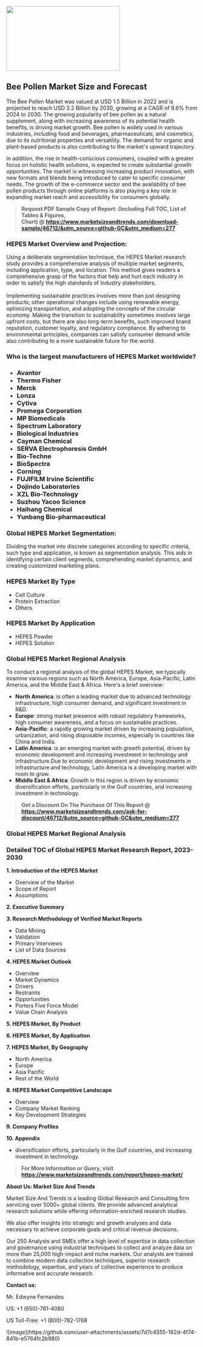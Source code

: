 <p><img class="alignnone size-medium wp-image-20088" src="https://ffe5etoiles.com/wp-content/uploads/2024/12/MST1-300x171.png" alt="" width="300" height="171" /></p><h2>Bee Pollen Market Size and Forecast</h2><p>The Bee Pollen Market was valued at USD 1.5 Billion in 2022 and is projected to reach USD 3.2 Billion by 2030, growing at a CAGR of 9.6% from 2024 to 2030. The growing popularity of bee pollen as a natural supplement, along with increasing awareness of its potential health benefits, is driving market growth. Bee pollen is widely used in various industries, including food and beverages, pharmaceuticals, and cosmetics, due to its nutritional properties and versatility. The demand for organic and plant-based products is also contributing to the market's upward trajectory.</p><p>In addition, the rise in health-conscious consumers, coupled with a greater focus on holistic health solutions, is expected to create substantial growth opportunities. The market is witnessing increasing product innovation, with new formats and blends being introduced to cater to specific consumer needs. The growth of the e-commerce sector and the availability of bee pollen products through online platforms is also playing a key role in expanding market reach and accessibility for consumers globally.</p></p><blockquote id="" class=""><strong>Request PDF Sample Copy of Report: (Including Full TOC, List of Tables &amp; Figures, Chart)&nbsp;@&nbsp;<strong><a href="https://www.marketsizeandtrends.com/download-sample/46712/&utm_source=github-GC&utm_medium=277" target="_blank">https://www.marketsizeandtrends.com/download-sample/46712/&utm_source=github-GC&utm_medium=277</a></strong></strong></blockquote><h3 id="" class="">HEPES Market&nbsp;Overview and Projection:</h3><p id="" class="">Using a deliberate segmentation technique, the HEPES Market research study provides a comprehensive analysis of multiple market segments, including application, type, and location. This method gives readers a comprehensive grasp of the factors that help and hurt each industry in order to satisfy the high standards of industry stakeholders. <br /> <br />Implementing sustainable practices involves more than just designing products; other operational changes include using renewable energy, optimizing transportation, and adopting the concepts of the circular economy. Making the transition to sustainability sometimes involves large upfront costs, but there are also long-term benefits, such improved brand reputation, customer loyalty, and regulatory compliance. By adhering to environmental principles, companies can satisfy consumer demand while also contributing to a more sustainable future for the world.</p><h3 id="" class="">Who is the largest manufacturers of&nbsp;HEPES Market worldwide?</h3><h3 class=""><p><ul><li>Avantor </li><li> Thermo Fisher </li><li> Merck </li><li> Lonza </li><li> Cytiva </li><li> Promega Corporation </li><li> MP Biomedicals </li><li> Spectrum Laboratory </li><li> Biological Industries </li><li> Cayman Chemical </li><li> SERVA Electrophoresis GmbH </li><li> Bio-Techne </li><li> BioSpectra </li><li> Corning </li><li> FUJIFILM Irvine Scientific </li><li> Dojindo Laboratories </li><li> XZL Bio-Technology </li><li> Suzhou Yacoo Science </li><li> Haihang Chemical </li><li> Yunbang Bio-pharmaceutical</li></ul></p></h3><h3 id="" class="">Global&nbsp;HEPES Market Segmentation:</h3><p id="" class="">Dividing the market into discrete categories according to specific criteria, such type and application, is known as segmentation analysis. This aids in identifying certain client segments, comprehending market dynamics, and creating customized marketing plans.</p><h3 id="" class="">HEPES Market&nbsp;By Type</h3><p><p><ul><li>Cell Culture</li><li> Protein Extraction</li><li> Others</p></li></ul></p></p><h3 id="" class="">HEPES Market&nbsp;By Application</h3><p class=""><p><ul><li>HEPES Powder</li><li> HEPES Solution</li></ul></p></p><h3 id="" class="">Global HEPES Market Regional Analysis</h3><p id="" class="">To conduct a regional analysis of the global HEPES Market, we typically examine various regions such as North America, Europe, Asia-Pacific, Latin America, and the Middle East &amp; Africa. Here's a brief overview:</p><ul><li><strong>North America</strong>: is often a leading market due to advanced technology infrastructure, high consumer demand, and significant investment in R&amp;D.</li><li><strong>Europe</strong>: strong market presence with robust regulatory frameworks, high consumer awareness, and a focus on sustainable practices.</li><li><strong>Asia-Pacific</strong>: a rapidly growing market driven by increasing population, urbanization, and rising disposable incomes, especially in countries like China and India.</li><li><strong>Latin America</strong>: is an emerging market with growth potential, driven by economic development and increasing investment in technology and infrastructure.Due to economic development and rising investments in infrastructure and technology, Latin America is a developing market with room to grow.</li><li><strong>Middle East &amp; Africa</strong>: Growth in this region is driven by economic diversification efforts, particularly in the Gulf countries, and increasing investment in technology.</li></ul><blockquote id="" class=""><strong>Get a Discount On The Purchase Of This Report @ <strong><a href="https://www.marketsizeandtrends.com/ask-for-discount/46712/&utm_source=github-GC&utm_medium=277" target="_blank">https://www.marketsizeandtrends.com/ask-for-discount/46712/&utm_source=github-GC&utm_medium=277</a></strong></strong></blockquote><h3 id="" class="">Global HEPES Market Regional Analysis</h3><h3 id="" class="">Detailed TOC of Global HEPES Market Research Report, 2023-2030</h3><p id="" class=""><strong>1. Introduction of the HEPES Market</strong></p><ul><li>Overview of the Market</li><li>Scope of Report</li><li>Assumptions</li></ul><p id="" class=""><strong>2. Executive Summary</strong></p><p id="" class=""><strong>3. Research Methodology of Verified Market Reports</strong></p><ul><li>Data Mining</li><li>Validation</li><li>Primary Interviews</li><li>List of Data Sources</li></ul><p id="" class=""><strong>4. HEPES Market Outlook</strong></p><ul><li>Overview</li><li>Market Dynamics</li><li>Drivers</li><li>Restraints</li><li>Opportunities</li><li>Porters Five Force Model</li><li>Value Chain Analysis</li></ul><p id="" class=""><strong>5. HEPES Market, By Product</strong></p><p id="" class=""><strong>6. HEPES Market, By Application</strong></p><p id="" class=""><strong>7. HEPES Market, By Geography</strong></p><ul><li>North America</li><li>Europe</li><li>Asia Pacific</li><li>Rest of the World</li></ul><p id="" class=""><strong>8. HEPES Market Competitive Landscape</strong></p><ul><li>Overview</li><li>Company Market Ranking</li><li>Key Development Strategies</li></ul><p id="" class=""><strong>9. Company Profiles</strong></p><p id="" class=""><strong>10. Appendix</strong></p><ul><li>diversification efforts, particularly in the Gulf countries, and increasing investment in technology.</li></ul><blockquote id="" class=""><strong>For More Information or Query, visit <strong><strong><a href="https://www.marketsizeandtrends.com/report/hepes-market/" target="_blank">https://www.marketsizeandtrends.com/report/hepes-market/</a></strong></strong></strong></blockquote><p id="" class=""><strong>About Us: Market Size And Trends</strong></p><p id="" class="">Market Size And Trends is a leading Global Research and Consulting firm servicing over 5000+ global clients. We provide advanced analytical research solutions while offering information-enriched research studies.</p><p id="" class="">We also offer insights into strategic and growth analyses and data necessary to achieve corporate goals and critical revenue decisions.</p><p id="" class="">Our 250 Analysts and SMEs offer a high level of expertise in data collection and governance using industrial techniques to collect and analyze data on more than 25,000 high-impact and niche markets. Our analysts are trained to combine modern data collection techniques, superior research methodology, expertise, and years of collective experience to produce informative and accurate research.</p><p id="" class=""><strong>Contact us:</strong></p><p id="" class="">Mr. Edwyne Fernandes</p><p id="" class="">US: +1 (650)-781-4080</p><p id="" class="">US Toll-Free: +1 (800)-782-1768</p>
![image](https://github.com/user-attachments/assets/7d7c4555-182d-4f74-841b-e5764fc2b980)
